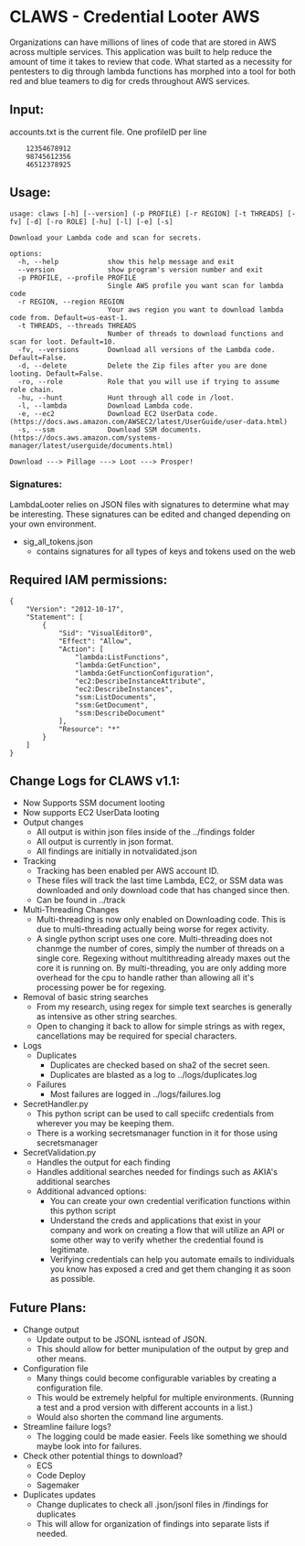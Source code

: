 # CLAWS - Credential Looter AWS


Organizations can have millions of lines of code that are stored in AWS across multiple services. This application was built to help reduce the amount of time it takes to review that code. What started as a necessity for pentesters to dig through lambda functions has morphed into a tool for both red and blue teamers to dig for creds throughout AWS services.  


## Input:

accounts.txt is the current file. One profileID per line
```
    12354678912
    98745612356
    46512378925

```


## Usage:

```
usage: claws [-h] [--version] (-p PROFILE) [-r REGION] [-t THREADS] [-fv] [-d] [-ro ROLE] [-hu] [-l] [-e] [-s]

Download your Lambda code and scan for secrets.

options:
  -h, --help            show this help message and exit
  --version             show program's version number and exit
  -p PROFILE, --profile PROFILE
                        Single AWS profile you want scan for lambda code
  -r REGION, --region REGION
                        Your aws region you want to download lambda code from. Default=us-east-1.
  -t THREADS, --threads THREADS
                        Number of threads to download functions and scan for loot. Default=10.
  -fv, --versions       Download all versions of the Lambda code. Default=False.
  -d, --delete          Delete the Zip files after you are done looting. Default=False.
  -ro, --role           Role that you will use if trying to assume role chain.
  -hu, --hunt           Hunt through all code in /loot.
  -l, --lambda          Download Lambda code.
  -e, --ec2             Download EC2 UserData code. (https://docs.aws.amazon.com/AWSEC2/latest/UserGuide/user-data.html)
  -s, --ssm             Download SSM documents. (https://docs.aws.amazon.com/systems-manager/latest/userguide/documents.html)

Download ---> Pillage ---> Loot ---> Prosper!
```
### Signatures:
LambdaLooter relies on JSON files with signatures to determine what may be interesting. These signatures can be edited and changed depending on your own environment. 
* sig_all_tokens.json
    * contains signatures for all types of keys and tokens used on the web


## Required IAM permissions:
```
{
    "Version": "2012-10-17",
    "Statement": [
        {
            "Sid": "VisualEditor0",
            "Effect": "Allow",
            "Action": [
                "lambda:ListFunctions",
                "lambda:GetFunction",
                "lambda:GetFunctionConfiguration",
                "ec2:DescribeInstanceAttribute",
                "ec2:DescribeInstances",
                "ssm:ListDocuments",
                "ssm:GetDocument",
                "ssm:DescribeDocument"
            ],
            "Resource": "*"
        }
    ]
}
```



## Change Logs for CLAWS v1.1:
* Now Supports SSM document looting
* Now supports EC2 UserData looting
* Output changes
    * All output is within json files inside of the ../findings folder
    * All output is currently in json format.
    * All findings are initially in notvalidated.json
* Tracking
    * Tracking has been enabled per AWS account ID.
    * These files will track the last time Lambda, EC2, or SSM data was downloaded and only download code that has changed since then.
    * Can be found in ../track
* Multi-Threading Changes
    * Multi-threading is now only enabled on Downloading code. This is due to multi-threading actually being worse for regex activity. 
    * A single python script uses one core. Multi-threading does not chanmge the number of cores, simply the number of threads on a single core. Regexing without multithreading already maxes out the core it is running on. By multi-threading, you are only adding more overhead for the cpu to handle rather than allowing all it's processing power be for regexing. 
* Removal of basic string searches
    * From my research, using regex for simple text searches is generally as intensive as other string searches. 
    * Open to changing it back to allow for simple strings as with regex, cancellations may be required for special characters. 
* Logs
  * Duplicates
      * Duplicates are checked based on sha2 of the secret seen. 
      * Duplicates are blasted as a log to ../logs/duplicates.log
  * Failures
      * Most failures are logged in ../logs/failures.log
* SecretHandler.py
  * This python script can be used to call speciifc credentials from wherever you may be keeping them. 
  * There is a working secretsmanager function in it for those using secretsmanager
* SecretValidation.py
  * Handles the output for each finding
  * Handles additional searches needed for findings such as AKIA's additional searches
  * Additional advanced options:
    * You can create your own credential verification functions within this python script 
    * Understand the creds and applications that exist in your company and work on creating a flow that will utilize an API or some other way to verify whether the credential found is legitimate. 
    * Verifying credentials can help you automate emails to individuals you know has exposed a cred and get them changing it as soon as possible. 

## Future Plans:
* Change output
    * Update output to be JSONL isntead of JSON. 
    * This should allow for better munipulation of the output by grep and other means. 
* Configuration file
    * Many things could become configurable variables by creating a configuration file. 
    * This would be extremely helpful for multiple environments. (Running a test and a prod version with different accounts in a list.)
    * Would also shorten the command line arguments. 
* Streamline failure logs?
    * The logging could be made easier. Feels like something we should maybe look into for failures.
* Check other potential things to download?
    * ECS
    * Code Deploy
    * Sagemaker
* Duplicates updates
    * Change duplicates to check all .json/jsonl files in /findings for duplicates
    * This will allow for organization of findings into separate lists if needed. 



